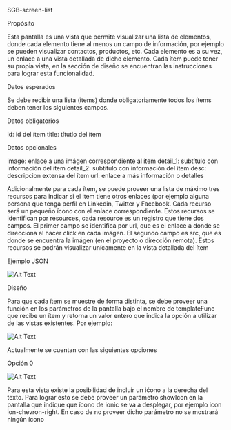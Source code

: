 SGB-screen-list

Propósito

Esta pantalla es una vista que permite visualizar una lista de elementos, donde cada elemento tiene al menos un campo de información, por ejemplo se pueden visualizar contactos, productos, etc.  Cada elemento es a su vez, un enlace a una vista detallada de dicho elemento. Cada ítem puede tener su propia vista, en la sección de diseño se encuentran las instrucciones para lograr esta funcionalidad. 

Datos esperados

Se debe recibir una lista (items) donde obligatoriamente todos los ítems deben tener los siguientes campos.

Datos obligatorios


id: id del ítem
title: títutlo del ítem

Datos opcionales


image: enlace a una imágen correspondiente al ítem
detail_1: subtítulo con información del ítem
detail_2: subtítulo con información del ítem
desc: descripcion extensa del ítem
url: enlace a más información o detalles


Adicionalmente para cada ítem, se puede proveer una lista de máximo tres recursos para indicar si el item tiene otros enlaces (por ejemplo alguna persona que tenga perfil en Linkedin, Twitter y Facebook. Cada recurso será un pequeño ícono con el enlace correspondiente. Estos recursos se identifican por resources, cada resource es un registro que tiene dos campos. El primer campo se identifica por url, que es el enlace a donde se direcciona al hacer click en cada imágen. El segundo campo es src, que es donde se encuentra la imágen (en el proyecto o dirección remota).  Estos recursos se podrán visualizar unícamente en la vista detallada del ítem

Ejemplo JSON

![Alt Text](https://s3.amazonaws.com/megazord-framework/json+screenshots/json-list.png)

Diseño

Para que cada ítem se muestre de forma distinta, se debe proveer una función en los parámetros de la pantalla bajo el nombre de templateFunc que recibe un ítem y retorna un valor entero que indica la opción a utilizar de las vistas existentes. Por ejemplo:


![Alt Text](https://s3.amazonaws.com/megazord-framework/json+screenshots/json-templateFunc.png)


Actualmente se cuentan con las siguientes opciones

Opción 0

![Alt Text](https://s3.amazonaws.com/megazord-framework/balsamiq+mockups/sgb-screen-list.png)

Para esta vista existe la posibilidad de incluir un ićono a la derecha del texto.  Para lograr esto se debe proveer un parámetro showIcon en la pantalla que indique que ícono de ionic se va a desplegar, por ejemplo icon ion-chevron-right.  En caso de no proveer dicho parámetro no se mostrará ningún ícono
